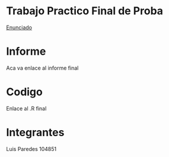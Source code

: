 # Trabajo Practico Final de Proba

[Enunciado](https://campusgrado.fi.uba.ar/mod/assign/view.php?id=98281)

# Informe
Aca va enlace al informe final

# Codigo
Enlace al .R final

# Integrantes

Luis Paredes 104851